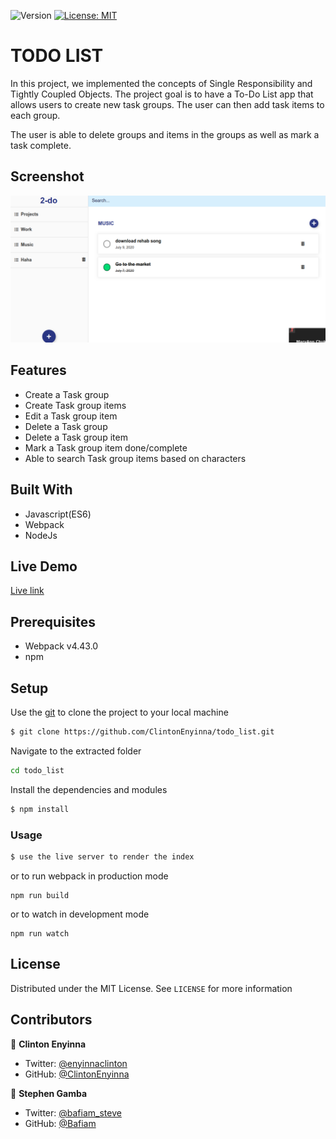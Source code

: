 <p>
  <img alt="Version" src="https://img.shields.io/badge/version-0.0.1-blue.svg?cacheSeconds=2592000" />
  <a href="#" target="_blank">
    <img alt="License: MIT " src="https://img.shields.io/badge/License-MIT -yellow.svg" />
  </a>

</p>

# TODO LIST

In this project, we implemented the concepts of Single Responsibility and Tightly Coupled Objects. The project goal is to have a To-Do List app that allows users to create new task groups. The user can then add task items to each group.

The user is able to delete groups and items in the groups as well as mark a task complete.

## Screenshot

![screenshot](todolist.png)

## Features

- Create a Task group
- Create Task group items
- Edit a Task group item
- Delete a Task group
- Delete a Task group item
- Mark a Task group item done/complete
- Able to search Task group items based on characters

## Built With

- Javascript(ES6)
- Webpack
- NodeJs

## Live Demo

[Live link](https://clintonenyinna.github.io/todo_list/dist/index.html)

## Prerequisites

- Webpack v4.43.0
- npm

## Setup

Use the [git](https://git-scm.com/downloads) to clone the project to your local machine

```sh
$ git clone https://github.com/ClintonEnyinna/todo_list.git
```

Navigate to the extracted folder

```sh
cd todo_list
```

Install the dependencies and modules

```sh
$ npm install
```

### Usage

```sh
$ use the live server to render the index
```

or to run webpack in production mode

```
npm run build
```

or to watch in development mode

```
npm run watch
```

<!-- LICENSE -->

## License

Distributed under the MIT License. See `LICENSE` for more information

## Contributors

👤 **Clinton Enyinna**

- Twitter: [@enyinnaclinton ](https://twitter.com/ClintonEnyinna)
- GitHub: [@ClintonEnyinna](https://github.com/ClintonEnyinna)

👤 **Stephen Gamba**

- Twitter: [@bafiam_steve ](https://twitter.com/Bafiam_steve)
- GitHub: [@Bafiam](https://github.com/bafiam)
